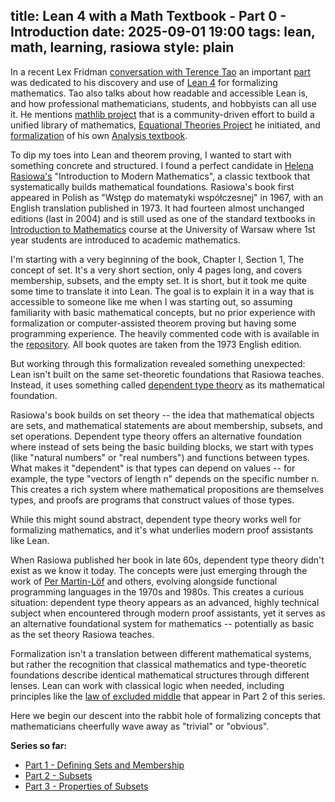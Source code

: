 title: Lean 4 with a Math Textbook - Part 0 - Introduction
date: 2025-09-01 19:00
tags: lean, math, learning, rasiowa
style: plain
---

In a recent Lex Fridman [conversation with Terence
Tao](https://lexfridman.com/terence-tao) an important
[part](https://lexfridman.com/terence-tao-transcript#chapter10_ai_assisted_theorem_proving)
was dedicated to his discovery and use of [Lean 4](https://lean-lang.org/) for
formalizing mathematics. Tao also talks about how readable and
accessible Lean is, and how professional mathematicians, students, and
hobbyists can all use it. He
mentions [mathlib project](https://github.com/leanprover-community/mathlib4)
that is a community-driven effort to build a
unified library of
mathematics, [Equational Theories Project](https://teorth.github.io/equational_theories/)
he initiated, and
[formalization](https://github.com/teorth/analysis) of his
own [Analysis textbook](https://terrytao.wordpress.com/books/analysis-i/).

To dip my toes into Lean and theorem proving, I wanted to start with
something concrete and structured. I found a perfect candidate in [Helena
Rasiowa's](https://en.wikipedia.org/wiki/Helena_Rasiowa) "Introduction to Modern
Mathematics", a classic textbook that
systematically builds mathematical foundations. Rasiowa's book first appeared in
Polish as "Wstęp do matematyki współczesnej" in 1967, with an English
translation published in 1973. It had fourteen almost unchanged editions
(last in 2004) and is still used as one of the standard textbooks in
[Introduction to
Mathematics](https://usosweb.mimuw.edu.pl/kontroler.php?_action=katalog2/przedmioty/pokazPrzedmiot&kod=1000-111bWMAa)
course at the University of Warsaw where 1st year students are introduced to
academic mathematics.

I'm starting with a very beginning of the book, Chapter I, Section 1, The
concept of set. It's a very short section, only 4 pages long, and
covers membership, subsets, and the empty set. It is short, but it took me
quite some time to translate it into Lean. The goal is to explain it in a
way that is accessible to someone like me when I was starting out, so
assuming familiarity with basic mathematical concepts, but no prior
experience with formalization or computer-assisted theorem proving but
having some programming experience. The heavily
commented code with is available in
the [repository](https://github.com/filiplajszczak/rasiowa-formalization/blob/master/Rasiowa/Section1.lean). All book quotes are taken from the 1973 English edition.

But working through this formalization revealed something unexpected: Lean
isn't built on the same set-theoretic foundations that Rasiowa teaches. Instead,
it uses something called [dependent type
theory](https://en.wikipedia.org/wiki/Dependent_type) as its mathematical foundation.

Rasiowa's book builds on set theory -- the idea
that mathematical objects are sets, and mathematical statements are about
membership, subsets, and set operations. Dependent type theory offers an
alternative foundation where instead of sets being the basic building blocks, we start with
types (like "natural numbers" or "real numbers") and functions between
types. What makes it "dependent" is that types can depend on values -- for
example, the type "vectors of length n" depends on the specific number n. This
creates a rich system where mathematical propositions are themselves types, and
proofs are programs that construct values of those types.

While this might sound abstract, dependent type
theory works well for formalizing mathematics, and it's what
underlies modern proof assistants like Lean.

When Rasiowa published her book in late 60s, dependent type theory didn't
exist as we know it today. The concepts were just emerging through the work of
[Per Martin-Löf](https://en.wikipedia.org/wiki/Per_Martin-L%C3%B6f) and others,
evolving alongside functional programming languages
in the 1970s and 1980s. This creates a curious situation: dependent type theory
appears as an advanced, highly technical subject when encountered through modern
proof assistants, yet it serves as an alternative foundational system for
mathematics -- potentially as basic as the set theory Rasiowa teaches.

Formalization isn't a translation between different mathematical systems, but
rather the recognition that classical mathematics and type-theoretic foundations
describe identical mathematical structures through different lenses. Lean can
work with classical logic when needed, including principles like
the [law of excluded
middle](https://en.wikipedia.org/wiki/Law_of_excluded_middle) that appear in
Part 2 of this series.

Here we begin our descent into the rabbit hole of formalizing concepts that
mathematicians cheerfully wave away as "trivial" or "obvious".

**Series so far:**

- [Part 1 - Defining Sets and Membership](/lean-4-with-a-math-textbook---part-1---defining-sets-and-membership.html)
- [Part 2 - Subsets](/lean-4-with-a-math-textbook---part-2---subsets.html)
- [Part 3 - Properties of Subsets](/lean-4-with-a-math-textbook---part-3---properties-of-subsets.html)

